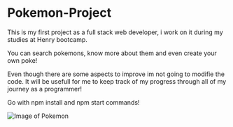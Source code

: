 # Pokemon-Project

This is my first project as a full stack web developer, i work on it during my studies at Henry bootcamp.

You can search pokemons, know more about them and even create your own poke!

Even though there are some aspects to improve im not going to modifie the code. It will be usefull for me to keep
track of my progress through all of my journey as a programmer!

Go with npm install and npm start commands!

![Image of Pokemon](https://play-lh.googleusercontent.com/GU2izEZOquAFv6oKKibJyq6yUYHaGSoiia6_A-K3RQ3Li56tMDTWoPdFxEotmjKVsuo)
